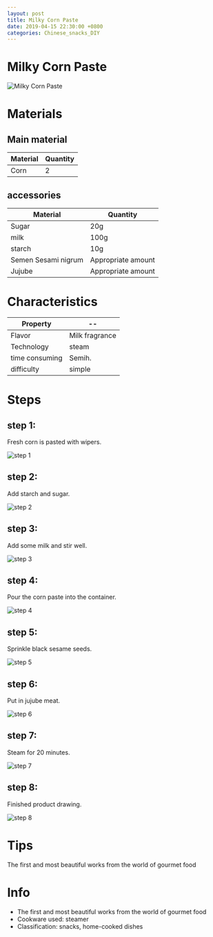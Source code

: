 ```yaml
---
layout: post
title: Milky Corn Paste
date: 2019-04-15 22:30:00 +0800
categories: Chinese_snacks_DIY
---
```


# Milky Corn Paste

![Milky Corn Paste]({{site.baseurl}}/img/399103/399103.jpg)

# Materials


## Main material

Material|Quantity
--|--
Corn|2

## accessories

Material|Quantity
--|--
Sugar|20g
milk|100g
starch|10g
Semen Sesami nigrum|Appropriate amount
Jujube|Appropriate amount

# Characteristics

Property|--
--|--
Flavor|Milk fragrance
Technology|steam
time consuming|Semih.
difficulty|simple

# Steps

## step 1:

Fresh corn is pasted with wipers.

![step 1]({{site.baseurl}}/img/399103/1.jpg)

## step 2:

Add starch and sugar.

![step 2]({{site.baseurl}}/img/399103/2.jpg)

## step 3:

Add some milk and stir well.

![step 3]({{site.baseurl}}/img/399103/3.jpg)

## step 4:

Pour the corn paste into the container.

![step 4]({{site.baseurl}}/img/399103/4.jpg)

## step 5:

Sprinkle black sesame seeds.

![step 5]({{site.baseurl}}/img/399103/5.jpg)

## step 6:

Put in jujube meat.

![step 6]({{site.baseurl}}/img/399103/6.jpg)

## step 7:

Steam for 20 minutes.

![step 7]({{site.baseurl}}/img/399103/7.jpg)

## step 8:

Finished product drawing.

![step 8]({{site.baseurl}}/img/399103/8.jpg)

# Tips

The first and most beautiful works from the world of gourmet food

# Info

- The first and most beautiful works from the world of gourmet food
- Cookware used: steamer
- Classification: snacks, home-cooked dishes